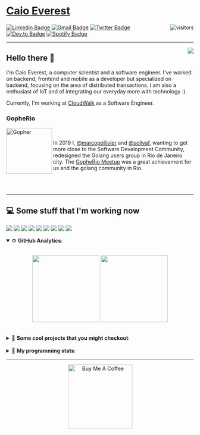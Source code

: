 # [Caio Everest](https://caioeverest.dev)

<img align="right" src="https://visitor-badge.glitch.me/badge?page_id=caioeverest.caioeverest" alt="visitors">

[![Linkedin Badge](https://img.shields.io/badge/-LinkedIn-blue?style=flat-square&logo=Linkedin&logoColor=white&link=https://www.linkedin.com/in/caioeverest/)](https://www.linkedin.com/in/caioeverest/)
[![Gmail Badge](https://img.shields.io/badge/-Gmail-c14438?style=flat-square&logo=Gmail&logoColor=white&link=mailto:mollivier.dev@gmail.com)](mailto:caioeverest.b@gmail.com/)
[![Twitter Badge](https://img.shields.io/badge/-Twitter-1DA1F2?style=flat-square&logo=Twitter&logoColor=white&link=https://twitter.com/caioeverest)](https://twitter.com/caioeverest)
[![Dev.to Badge](https://img.shields.io/badge/-Dev.to-363D44?style=flat-square&logo=Dev.to&logoColor=white&link=https://dev.to/caioeverest)](https://dev.to/caioeverest)
[![Spotify Badge](https://img.shields.io/badge/-Spotify-1ED760?style=flat-square&amp;labelColor=fff&amp;logo=Spotify&link=https://open.spotify.com/user/caio.everest)](https://open.spotify.com/user/caio.everest)

---
<img align="right" src="https://media3.giphy.com/media/Nx0rz3jtxtEre/200.gif"/>

## Hello there 🖖

<p>
    I'm Caio Everest, a computer scientist and a software engineer. I've worked on backend, frontend and mobile as a developer
    but specialized on backend, focusing on the area of distributed transactions. I am also a enthusiast of IoT and of integrating
    our everyday more with technology :).
</p>
<p>
    Currently, I'm working at <a href="https://cloudwalk.io">CloudWalk</a> as a Software Engineer.
</p>

### GopheRio

<img align="left" src="https://i.imgur.com/zmxMolD.png" alt="Gopher" width="123em">

<br>
<p>
    In 2019 I, <a href="https://github.com/marcopollivier">@marcopollivier</a> and <a href="https://github.com/solivaf">
    @solivaf</a>, wanting to get more close to the Software Development
    Community, redesigned the Golang users group in Rio de Janeiro city. The <a href="https://www.meetup.com/GopheRio">
    GopheRio Meetup</a> was a great achievement for us and the golang community in Rio.
</p>
<br><br>

---

## 💻 Some stuff that I'm working now

<a href=""><img src="https://img.shields.io/badge/-Go-00ADD8?style=flat-square&logo=go&logoColor=white"></a>
<a href=""><img src="https://img.shields.io/badge/-Rust-4f4f4f?style=flat-square&logo=rust&logoColor=white"></a>
<a href=""><img src="https://img.shields.io/badge/-Python-F7C400?style=flat-square&logo=python&logoColor=white"></a>
<a href=""><img src="https://img.shields.io/badge/-Ruby-980D02?style=flat-square&logo=ruby&logoColor=white"></a>
<a href=""><img src="http://img.shields.io/badge/-Java-007396?style=flat-square&logo=java&logoColor=white"></a>
<a href=""><img src="http://img.shields.io/badge/-Kotlin-7B6BDA?style=flat-square&logo=kotlin&logoColor=white"></a>
<a href=""><img src="http://img.shields.io/badge/-JavaScript-F7DF1E?style=flat-square&logo=JavaScript&logoColor=white"></a>
<a href=""><img src="http://img.shields.io/badge/-Terraform-623CE4?style=flat-square&logo=Terraform&logoColor=white"></a>
<a href=""><img src="http://img.shields.io/badge/-Ansible-171615?style=flat-square&logo=Ansible&logoColor=white"></a>

<details open>
    <summary>⚙ <b>GitHub Analytics</b>: </summary>
    <br>
    <p align="center">
        <img height="180em" src="https://github-readme-stats-eight-theta.vercel.app/api?username=caioeverest&show_icons=true&theme=tokyonight&include_all_commits=true&count_private=true"/>
        <img height="180em" src="https://github-readme-stats-eight-theta.vercel.app/api/top-langs/?username=caioeverest&layout=compact&langs_count=8&theme=tokyonight&include_all_commits=true&count_private=true"/>
    </p>
</details>

<br>

<details>
    <summary>🔨 <b>Some cool projects that you might checkout</b>: </summary>
    <div style="margin-left:3em">
        <li>🌠 <a href="https://github.com/caioeverest/supernova">Supernova</a> - Script that builds a development environment on linux machines</li>
        <li>⚙ <a href="https://github.com/caioeverest/gocfg">Gocfg</a> - A golang library that loads config structs from files with environment interpolation</li>
    </div>
</details>

<br>


<details>
 <summary>🤖 <b>My programming stats</b>: </summary>
<br>
<!--START_SECTION:waka-->
**🐱 My GitHub Data** 

> 🏆 491 Contributions in the Year 2021
 > 
> 📦 55.7 kB Used in GitHub's Storage 
 > 
> 🚫 Not Opted to Hire
 > 
> 📜 44 Public Repositories 
 > 
> 🔑 3 Private Repositories  
 > 
**I'm a Night 🦉** 

```text
🌞 Morning    13 commits     ██░░░░░░░░░░░░░░░░░░░░░░░   11.4% 
🌆 Daytime    38 commits     ████████░░░░░░░░░░░░░░░░░   33.33% 
🌃 Evening    35 commits     ███████░░░░░░░░░░░░░░░░░░   30.7% 
🌙 Night      28 commits     ██████░░░░░░░░░░░░░░░░░░░   24.56%

```
📅 **I'm Most Productive on Friday** 

```text
Monday       20 commits     ████░░░░░░░░░░░░░░░░░░░░░   17.54% 
Tuesday      10 commits     ██░░░░░░░░░░░░░░░░░░░░░░░   8.77% 
Wednesday    4 commits      █░░░░░░░░░░░░░░░░░░░░░░░░   3.51% 
Thursday     14 commits     ███░░░░░░░░░░░░░░░░░░░░░░   12.28% 
Friday       30 commits     ██████░░░░░░░░░░░░░░░░░░░   26.32% 
Saturday     22 commits     ████░░░░░░░░░░░░░░░░░░░░░   19.3% 
Sunday       14 commits     ███░░░░░░░░░░░░░░░░░░░░░░   12.28%

```


📊 **This Week I Spent My Time On** 

```text
💬 Programming Languages: 
YAML                     5 hrs 15 mins       ████████░░░░░░░░░░░░░░░░░   35.43% 
Docker                   4 hrs 11 mins       ███████░░░░░░░░░░░░░░░░░░   28.21% 
Rust                     2 hrs               ███░░░░░░░░░░░░░░░░░░░░░░   13.51% 
Bash                     1 hr 14 mins        ██░░░░░░░░░░░░░░░░░░░░░░░   8.41% 
Other                    1 hr 8 mins         ██░░░░░░░░░░░░░░░░░░░░░░░   7.65%

🔥 Editors: 
Vim                      14 hrs 11 mins      ████████████████████████░   95.55% 
GoLand                   39 mins             █░░░░░░░░░░░░░░░░░░░░░░░░   4.45%

💻 Operating System: 
Linux                    14 hrs 51 mins      █████████████████████████   100.0%

```

**I Mostly Code in Go** 

```text
Go                       11 repos            ████████░░░░░░░░░░░░░░░░░   32.35% 
HTML                     5 repos             ███░░░░░░░░░░░░░░░░░░░░░░   14.71% 
JavaScript               4 repos             ███░░░░░░░░░░░░░░░░░░░░░░   11.76% 
Java                     3 repos             ██░░░░░░░░░░░░░░░░░░░░░░░   8.82% 
C#                       2 repos             █░░░░░░░░░░░░░░░░░░░░░░░░   5.88%

```



 Last Updated on 01/11/2021
<!--END_SECTION:waka-->
</details>

---

<p align="center">
    <a href="https://www.buymeacoffee.com/caioeverest" target="_blank">
        <img src="https://az743702.vo.msecnd.net/cdn/kofi3.png?v=a" alt="Buy Me A Coffee" width="173em">
    </a>
</p>
